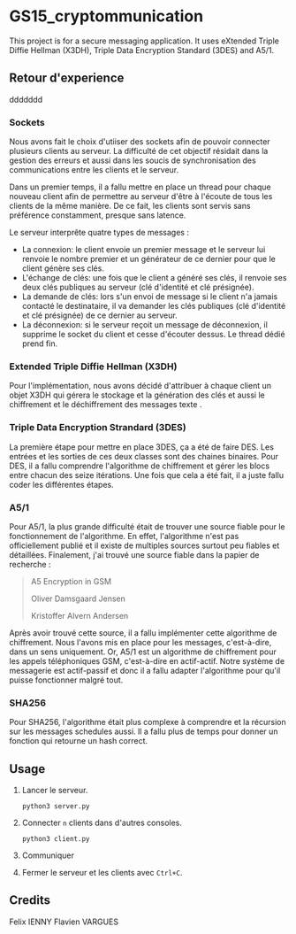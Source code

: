 # GS15_cryptommunication

This project is for a secure messaging application.
It uses eXtended Triple Diffie Hellman (X3DH), Triple Data Encryption Standard (3DES) and A5/1.

## Retour d'experience

ddddddd

### Sockets

Nous avons fait le choix d'utiiser des sockets afin de pouvoir connecter plusieurs clients au serveur. La difficulté de cet objectif résidait dans la gestion des erreurs et aussi dans les soucis de synchronisation des communications entre les clients et le serveur.

Dans un premier temps, il a fallu mettre en place un thread pour chaque nouveau client afin de permettre au serveur d'être à l'écoute de tous les clients de la même manière. De ce fait, les clients sont servis sans préférence constamment, presque  sans latence.

Le serveur interprête quatre types de messages :

- La connexion: le client envoie un premier message et le serveur lui renvoie le nombre premier et un générateur de ce dernier pour que le client génère ses clés.
- L'échange de clés: une fois que le client a généré ses clés, il renvoie ses deux clés publiques au serveur (clé d'identité et clé présignée).
- La demande de clés: lors s'un envoi de message si le client n'a jamais contacté le destinataire, il va demander les clés publiques (clé d'identité et clé présignée) de ce dernier au serveur.
- La déconnexion: si le serveur reçoit un message de déconnexion, il supprime le socket du client et cesse d'écouter dessus. Le thread dédié prend fin.

### Extended Triple Diffie Hellman (X3DH)

Pour l'implémentation, nous avons décidé d'attribuer à chaque client un objet X3DH qui gérera le stockage et la génération des clés et aussi le chiffrement et le déchiffrement des messages texte .  

### Triple Data Encryption Strandard (3DES)

La première étape pour mettre en place 3DES, ça a été de faire DES. Les entrées et les sorties de ces deux classes sont des chaines binaires. Pour DES, il a fallu comprendre l'algorithme de chiffrement et gérer les blocs entre chacun des seize itérations. Une fois que cela a été fait, il a juste fallu coder les différentes étapes.

### A5/1

Pour A5/1, la plus grande difficulté était de trouver une source fiable pour le fonctionnement de l'algorithme. En effet, l'algorithme n'est pas officiellement publié et il existe de multiples sources surtout peu fiables et détaillées. Finalement, j'ai trouvé une source fiable dans la papier de recherche :
>A5 Encryption in GSM
>
>Oliver Damsgaard Jensen
>
>Kristoffer Alvern Andersen

Après avoir trouvé cette source, il a fallu implémenter cette algorithme de chiffrement. Nous l'avons mis en place pour les messages, c'est-à-dire, dans un sens uniquement. Or, A5/1 est un algorithme de chiffrement pour les appels téléphoniques GSM, c'est-à-dire en actif-actif. Notre système de messagerie est actif-passif et donc il a fallu adapter l'algorithme pour qu'il puisse fonctionner malgré tout.


### SHA256

Pour SHA256, l'algorithme était plus complexe à comprendre et la récursion sur les messages schedules aussi. Il a fallu plus de temps pour donner un fonction qui retourne un hash correct.

## Usage

1. Lancer le serveur.

    ```console
    python3 server.py
    ```

2. Connecter `n` clients dans d'autres consoles.

    ```console
    python3 client.py
    ```

3. Communiquer

4. Fermer le serveur et les clients avec `Ctrl+C`.


## Credits

Felix IENNY
Flavien VARGUES
